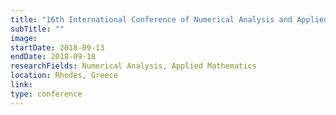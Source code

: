 ```yaml
---
title: "16th International Conference of Numerical Analysis and Applied Mathematics"
subTitle: ""
image:
startDate: 2018-09-13
endDate: 2018-09-18
researchFields: Numerical Analysis, Applied Mathematics
location: Rhodes, Greece
link: 
type: conference
---
```

